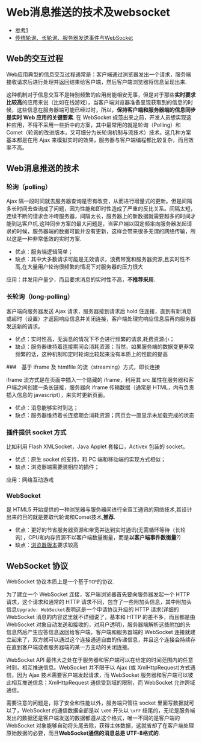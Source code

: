 # Web消息推送的技术及websocket

- [参考1](http://zqianduan.com/2016/03/17/websocket-introduction/)
- [传统轮询、长轮询、服务器发送事件与WebSocket](http://blog.zhangruipeng.me/2015/10/22/Web-Connectivity/)

## Web的交互过程

Web应用典型的信息交互过程通常是：客户端通过浏览器发出一个请求，服务端接收请求后进行处理并返回结果给客户端，然后客户端浏览器将信息呈现出来.

这种机制对于信息交互不是特别频繁的应用尚能相安无事，但是对于那些**实时要求比较高**的应用来说（比如在线游戏），当客户端浏览器准备呈现获取到的信息的时候，这些信息在服务器端可能已经过时，所以，**保持客户端和服务器端的信息同步是实时 Web 应用的关键要素**. 在 WebSocket 规范出来之前，开发人员想实现这种应用，不得不采用一些折中的方案，其中最常用的就是轮询（Polling）和 Comet（轮询的改进版本，又可细分为长轮询机制与流技术）技术。这几种方案基本都是在用 Ajax 来模拟实时的效果，服务器与客户端编程都比较复杂，而且效率不高。

## Web消息推送的技术

### 轮询（polling）

Ajax 隔一段时间就去服务器查询是否有改变，从而进行增量式的更新。但是间隔多长时间去查询成了问题，因为性能和即时性造成了严重的反比关系。间隔太短，连续不断的请求会冲垮服务器，间隔太长，服务器上的新数据就需要越多的时间才能到达客户机.这种同步方案的最大问题是，当客户端以固定频率向服务器发起请求的时候，服务器端的数据可能并没有更新，这样会带来很多无谓的网络传输，所以这是一种非常低效的实时方案.

- 优点：服务端逻辑简单；
- 缺点：其中大多数请求可能是无效请求，浪费带宽和服务器资源,且实时性不高,在大量用户轮询很频繁的情况下对服务器的压力很大

应用：并发用户量少，而且要求消息的实时性不高，**不推荐采用**.

### 长轮询（long-polling）

客户端向服务器发送 Ajax 请求，服务器接到请求后 hold 住连接，直到有新消息或超时（设置）才返回响应信息并关闭连接，客户端处理完响应信息后再向服务器发送新的请求。

- 优点：实时性高，无消息的情况下不会进行频繁的请求,耗费资源小；
- 缺点：服务器维持着连接期间会消耗资源；当然，如果服务端的数据变更非常频繁的话，这种机制和定时轮询比较起来没有本质上的性能的提高

###　基于 iframe 及 htmlfile 的流（streaming）方式，即长连接

iframe 流方式是在页面中插入一个隐藏的 iframe，利用其 src 属性在服务器和客户端之间创建一条长链接，服务器向 iframe 传输数据（通常是 HTML，内有负责插入信息的 javascript），来实时更新页面。

- 优点：消息能够实时到达；
- 缺点：服务器维持着长连接期会消耗资源；网页会一直显示未加载完成的状态

### 插件提供 socket 方式

比如利用 Flash XMLSocket，Java Applet 套接口，Activex 包装的 socket。

- 优点：原生 socket 的支持，和 PC 端和移动端的实现方式相似；
- 缺点：浏览器端需要装相应的插件；

应用：网络互动游戏

### WebSocket

是 HTML5 开始提供的一种浏览器与服务器间进行全双工通讯的网络技术,其设计出来的目的就是要取代轮询和Comet技术,**推荐**.

- 优点：更好的节省服务器资源和带宽并达到实时通讯(无需循环等待（长轮询），CPU和内存资源不以客户端数量衡量，而是**以客户端事件数衡量**?)
- 缺点：[浏览器版本](http://caniuse.com/#search=websocket)要求较高

## WebSocket 协议

WebSocket 协议本质上是一个基于`TCP`的协议.

为了建立一个 WebSocket 连接，客户端浏览器首先要向服务器发起一个 HTTP 请求，这个请求和通常的 HTTP 请求不同，包含了一些附加头信息，其中附加头信息`Upgrade: WebSocket`表明这是一个申请协议升级的 HTTP 请求(详细的 WebSocket 消息的内容这里就不详细说了，基本和 HTTP 的差不多，而且都是由 WebSocket 对象自动发送和接收的，对用户透明)，服务器端解析这些附加的头信息然后产生应答信息返回给客户端，客户端和服务器端的 WebSocket 连接就建立起来了，双方就可以通过这个连接通道自由的传递信息，并且这个连接会持续存在直到客户端或者服务器端的某一方主动的关闭连接。

WebSocket API 最伟大之处在于服务器和客户端可以在给定的时间范围内的任意时刻，相互推送信息。WebSocket 并不限于以 Ajax (或 XmlHttpRequest)方式通信，因为 Ajax 技术需要客户端发起请求，而 WebSocket 服务器和客户端可以彼此相互推送信息；XmlHttpRequest 通信受到域的限制，而 WebSocket 允许跨域通信。

需要注意的问题是，除了安全和性能以外，服务端只管往 socket 里面写数据就可以了，WebSocket 的通信数据全部是以 `\x00` 开头以 `\xFF` 结尾的，无论是服务端发出的数据还是客户端发送的数据都遵从这个格式，唯一不同的是客户端的 WebSocket 对象能够自动将头尾去除，获得主体数据，这就省却了在客户端处理原始数据的必要，而且**WebSocket通信的消息总是 UTF-8格式的**.
